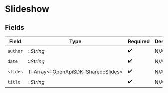 # Slideshow


## Fields

| Field                                                                   | Type                                                                    | Required                                                                | Description                                                             |
| ----------------------------------------------------------------------- | ----------------------------------------------------------------------- | ----------------------------------------------------------------------- | ----------------------------------------------------------------------- |
| `author`                                                                | *::String*                                                              | :heavy_check_mark:                                                      | N/A                                                                     |
| `date`                                                                  | *::String*                                                              | :heavy_check_mark:                                                      | N/A                                                                     |
| `slides`                                                                | T::Array<[::OpenApiSDK::Shared::Slides](../../models/shared/slides.md)> | :heavy_check_mark:                                                      | N/A                                                                     |
| `title`                                                                 | *::String*                                                              | :heavy_check_mark:                                                      | N/A                                                                     |